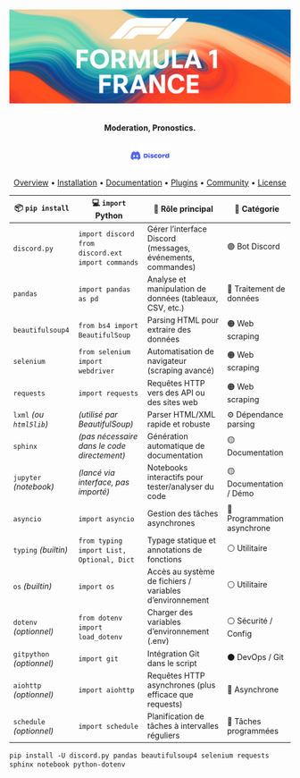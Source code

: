 <h1 align="center">

![Image](/sprites/banniere_F1F.png)

<h4 align="center">Moderation, Pronostics.</h4>

<p align="center">
  <a href="https://discord.gg/89ENkYSCWE">
    <img src="/sprites/Discord-logo.png" alt="Discord Server" width="70" height="45">
  </a>
 
 <p align="center">
  <a href="#overview">Overview</a>
  •
  <a href="#installation">Installation</a>
  •
  <a href="http://docs.discord.red/en/stable/index.html">Documentation</a>
  •
  <a href="#plugins">Plugins</a>
  •
  <a href="#join-the-community">Community</a>
  •
  <a href="#license">License</a>
</p>



| 📦 `pip install`          | 💻 `import` Python                                     | 🧠 Rôle principal                                           | 🧩 Catégorie                |
| ------------------------- | ------------------------------------------------------ | ----------------------------------------------------------- | --------------------------- |
| `discord.py`              | `import discord`<br>`from discord.ext import commands` | Gérer l’interface Discord (messages, événements, commandes) | 🟣 Bot Discord              |
| `pandas`                  | `import pandas as pd`                                  | Analyse et manipulation de données (tableaux, CSV, etc.)    | 🔵 Traitement de données    |
| `beautifulsoup4`          | `from bs4 import BeautifulSoup`                        | Parsing HTML pour extraire des données                      | 🟠 Web scraping             |
| `selenium`                | `from selenium import webdriver`                       | Automatisation de navigateur (scraping avancé)              | 🟠 Web scraping             |
| `requests`                | `import requests`                                      | Requêtes HTTP vers des API ou des sites web                 | 🟠 Web scraping             |
| `lxml` *(ou `html5lib`)*  | *(utilisé par BeautifulSoup)*                          | Parser HTML/XML rapide et robuste                           | ⚙️ Dépendance parsing       |
| `sphinx`                  | *(pas nécessaire dans le code directement)*            | Génération automatique de documentation                     | 🟡 Documentation            |
| `jupyter` *(notebook)*    | *(lancé via interface, pas importé)*                   | Notebooks interactifs pour tester/analyser du code          | 🟡 Documentation / Démo     |
| `asyncio`                 | `import asyncio`                                       | Gestion des tâches asynchrones                              | 🔴 Programmation asynchrone |
| `typing` *(builtin)*      | `from typing import List, Optional, Dict`              | Typage statique et annotations de fonctions                 | ⚪ Utilitaire                |
| `os` *(builtin)*          | `import os`                                            | Accès au système de fichiers / variables d’environnement    | ⚪ Utilitaire                |
| `dotenv` *(optionnel)*    | `from dotenv import load_dotenv`                       | Charger des variables d’environnement (.env)                | ⚪ Sécurité / Config         |
| `gitpython` *(optionnel)* | `import git`                                           | Intégration Git dans le script                              | ⚫ DevOps / Git              |
| `aiohttp` *(optionnel)*   | `import aiohttp`                                       | Requêtes HTTP asynchrones (plus efficace que requests)      | 🔴 Asynchrone               |
| `schedule` *(optionnel)*  | `import schedule`                                      | Planification de tâches à intervalles réguliers             | 🔁 Tâches programmées       |

```console
pip install -U discord.py pandas beautifulsoup4 selenium requests sphinx notebook python-dotenv
```